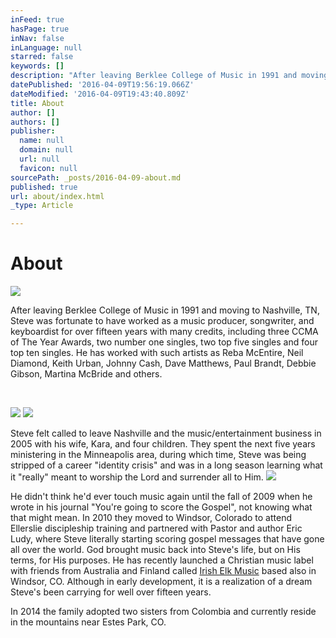 ```yaml
---
inFeed: true
hasPage: true
inNav: false
inLanguage: null
starred: false
keywords: []
description: "​After leaving Berklee College of Music in 1991 and moving to Nashville, TN, Steve was fortunate to have worked as a music producer, songwriter, and keyboardist for over fifteen years with many credits, including three CCMA\_\_of The Year Awards, two number one singles, two top five singles and four top ten singles. \_He has worked with such artists as Reba McEntire, Neil Diamond, Keith Urban, Johnny Cash, Dave Matthews, Paul Brandt, Debbie Gibson, Martina McBride and others."
datePublished: '2016-04-09T19:56:19.066Z'
dateModified: '2016-04-09T19:43:40.809Z'
title: About
author: []
authors: []
publisher:
  name: null
  domain: null
  url: null
  favicon: null
sourcePath: _posts/2016-04-09-about.md
published: true
url: about/index.html
_type: Article

---
```

# About
![](https://the-grid-user-content.s3-us-west-2.amazonaws.com/35fb68c8-2296-4b34-a656-dc6307e4b190.jpg)

​After leaving Berklee College of Music in 1991 and moving to Nashville, TN, Steve was fortunate to have worked as a music producer, songwriter, and keyboardist for over fifteen years with many credits, including three CCMA  of The Year Awards, two number one singles, two top five singles and four top ten singles.  He has worked with such artists as Reba McEntire, Neil Diamond, Keith Urban, Johnny Cash, Dave Matthews, Paul Brandt, Debbie Gibson, Martina McBride and others.

​

![](https://the-grid-user-content.s3-us-west-2.amazonaws.com/50d2d175-7125-4f6d-a9b3-a4708fa8848f.png)
![](https://the-grid-user-content.s3-us-west-2.amazonaws.com/4a3a023d-6d0e-475b-a822-b12146c10d3f.jpg)

Steve felt called to leave Nashville and the music/entertainment business in 2005 with his wife, Kara, and four children.  They spent the next five years ministering in the Minneapolis area, during which time, Steve was being stripped of a career "identity crisis" and was in a long season learning what it "really" meant to worship the Lord and surrender all to Him.  ![](https://the-grid-user-content.s3-us-west-2.amazonaws.com/81638620-040e-4bce-bcca-0b94b2e789f4.jpg)

He didn't think he'd ever touch music again until the fall of 2009 when he wrote in his journal "You're going to score the Gospel", not knowing what that might mean.  In 2010 they moved to Windsor, Colorado to attend Ellerslie discipleship training and partnered with Pastor and author Eric Ludy, where Steve literally starting scoring gospel messages that have gone all over the world.  God brought music back into Steve's life, but on His terms, for His purposes.  He has recently launched a Christian music label with friends from Australia and Finland called [Irish Elk Music][0] based also in Windsor, CO.  Although in early development, it is a realization of a dream Steve's been carrying for well over fifteen years.

In 2014 the family adopted two sisters from Colombia and currently reside in the mountains near Estes Park, CO.  



[0]: http://www.irishelkmedia.com/